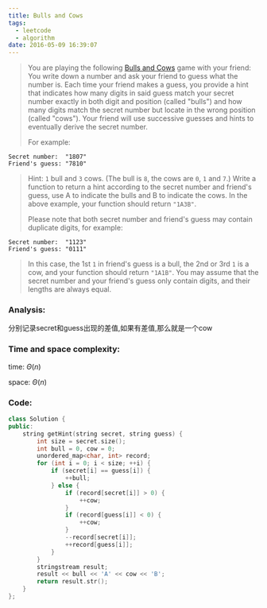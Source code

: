 ```yaml
---
title: Bulls and Cows
tags:
  - leetcode
  - algorithm
date: 2016-05-09 16:39:07
---
```

>
>You are playing the following [Bulls and Cows](https://en.wikipedia.org/wiki/Bulls_and_Cows) game with your friend: You write down a number and ask your friend to guess what the number is. Each time your friend makes a guess, you provide a hint that indicates how many digits in said guess match your secret number exactly in both digit and position (called "bulls") and how many digits match the secret number but locate in the wrong position (called "cows"). Your friend will use successive guesses and hints to eventually derive the secret number.
>
>For example:
>
```
Secret number:  "1807"
Friend's guess: "7810"
```
>
>Hint: `1` bull and `3` cows. (The bull is `8`, the cows are `0`, `1` and `7`.)
>Write a function to return a hint according to the secret number and friend's guess, use A to indicate the bulls and B to indicate the cows. In the above example, your function should return `"1A3B"`.
>
>Please note that both secret number and friend's guess may contain duplicate digits, for example:
>
```
Secret number:  "1123"
Friend's guess: "0111"
```
>
>In this case, the 1st `1` in friend's guess is a bull, the 2nd or 3rd `1` is a cow, and your function should return `"1A1B"`.
>You may assume that the secret number and your friend's guess only contain digits, and their lengths are always equal.
>

### Analysis:
分别记录secret和guess出现的差值,如果有差值,那么就是一个cow
### Time and space complexity:
time: $\Theta (n)$

space: $\Theta (n)$
### Code:
```cpp
class Solution {
public:
    string getHint(string secret, string guess) {
        int size = secret.size();
        int bull = 0, cow = 0;
        unordered_map<char, int> record;
        for (int i = 0; i < size; ++i) {
            if (secret[i] == guess[i]) {
                ++bull;
            } else {
                if (record[secret[i]] > 0) {
                    ++cow;
                }
                if (record[guess[i]] < 0) {
                    ++cow;
                }
                --record[secret[i]];
                ++record[guess[i]];
            }
        }
        stringstream result;
        result << bull << 'A' << cow << 'B';
        return result.str();
    }
};
```
